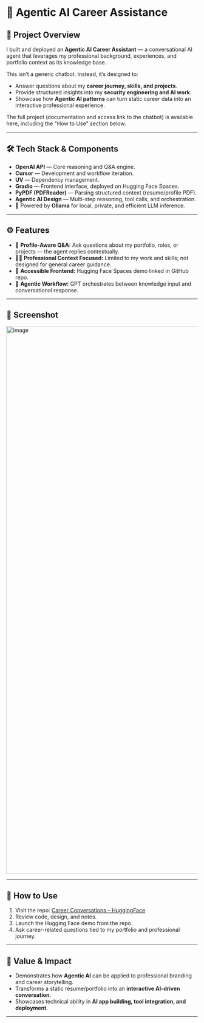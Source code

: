 # 🤖 Agentic AI Career Assistance

## 🌟 Project Overview
I built and deployed an **Agentic AI Career Assistant** — a conversational AI agent that leverages my professional background, experiences, and portfolio context as its knowledge base.  

This isn’t a generic chatbot. Instead, it’s designed to:  
- Answer questions about my **career journey, skills, and projects**.  
- Provide structured insights into my **security engineering and AI work**.  
- Showcase how **Agentic AI patterns** can turn static career data into an interactive professional experience.  

The full project (documentation and access link to the chatbot) is available here, including the "How to Use" section below.

---

## 🛠️ Tech Stack & Components
- **OpenAI API** — Core reasoning and Q&A engine.  
- **Cursor** — Development and workflow iteration.  
- **UV** — Dependency management.  
- **Gradio** — Frontend interface, deployed on Hugging Face Spaces.  
- **PyPDF (PDFReader)** — Parsing structured context (resume/profile PDF).  
- **Agentic AI Design** — Multi-step reasoning, tool calls, and orchestration.  
- 🦙 Powered by **Ollama** for local, private, and efficient LLM inference.

---

## ⚙️ Features
- 📂 **Profile-Aware Q&A:** Ask questions about my portfolio, roles, or projects — the agent replies contextually.  
- 🧑‍💼 **Professional Context Focused:** Limited to my work and skills; not designed for general career guidance.  
- 🤝 **Accessible Frontend:** Hugging Face Spaces demo linked in GitHub repo.  
- 🔄 **Agentic Workflow:** GPT orchestrates between knowledge input and conversational response.  

---

## 📸 Screenshot
<img width="2770" height="1442" alt="image" src="https://github.com/user-attachments/assets/9e958ea6-71b1-4a34-9217-a0534ceb06f6" />

---

## 🚀 How to Use
1. Visit the repo: [Career Conversations – HuggingFace](https://huggingface.co/spaces/rasheed-jimoh/career_conversations)  
2. Review code, design, and notes.  
3. Launch the Hugging Face demo from the repo.  
4. Ask career-related questions tied to my portfolio and professional journey.  

---

## 🎯 Value & Impact
- Demonstrates how **Agentic AI** can be applied to professional branding and career storytelling.  
- Transforms a static resume/portfolio into an **interactive AI-driven conversation**.  
- Showcases technical ability in **AI app building, tool integration, and deployment**.  

---
